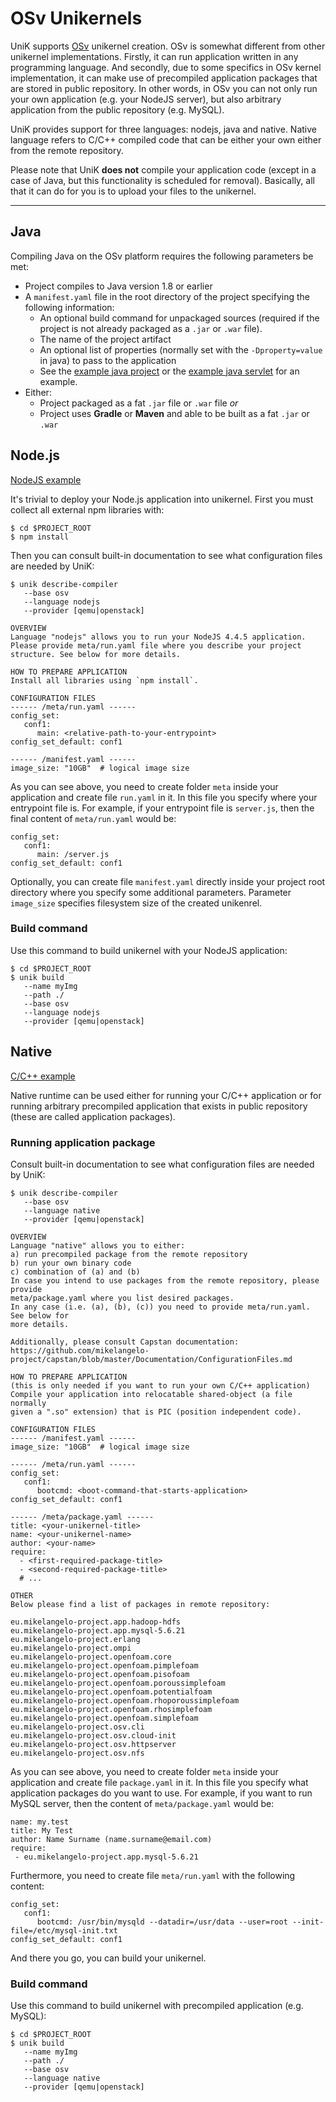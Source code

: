 # OSv Unikernels

UniK supports [OSv](http://osv.io) unikernel creation.
OSv is somewhat different from other unikernel implementations.
Firstly, it can run application written in any programming language.
And secondly, due to some specifics in OSv kernel implementation, it can make use of
precompiled application packages that are stored in public repository.
In other words, in OSv you can not only run your own application (e.g. your NodeJS server),
but also arbitrary application from the public repository (e.g. MySQL).

UniK provides support for three languages: nodejs, java and native.
Native language refers to C/C++ compiled code that can be either your own
either from the remote repository.

Please note that UniK **does not** compile your application code (except in a case of Java,
but this functionality is scheduled for removal). Basically, all that it can do for you
is to upload your files to the unikernel.

---

## Java

Compiling Java on the OSv platform requires the following parameters be met:
* Project compiles to Java version 1.8 or earlier
* A `manifest.yaml` file in the root directory of the project specifying the following information:
  * An optional build command for unpackaged sources (required if the project is not already packaged as a `.jar` or `.war` file).
  * The name of the project artifact
  * An optional list of properties (normally set with the `-Dproperty=value` in java) to pass to the application
  * See the [example java project](../examples/example_java_project) or the [example java servlet](../examples/example_java_project) for an example.
* Either:
  * Project packaged as a fat `.jar` file or `.war` file *or*
  * Project uses **Gradle** or **Maven** and able to be built as a fat `.jar` or `.war`

## Node.js

[NodeJS example](../examples/example-osv-nodejs)

It's trivial to deploy your Node.js application into unikernel. First you must collect all
external npm libraries with:
```
$ cd $PROJECT_ROOT
$ npm install
```
Then you can consult built-in documentation to see what configuration files are needed by UniK:
```
$ unik describe-compiler
   --base osv
   --language nodejs
   --provider [qemu|openstack]

OVERVIEW
Language "nodejs" allows you to run your NodeJS 4.4.5 application.
Please provide meta/run.yaml file where you describe your project
structure. See below for more details.

HOW TO PREPARE APPLICATION
Install all libraries using `npm install`.

CONFIGURATION FILES
------ /meta/run.yaml ------
config_set:
   conf1:
      main: <relative-path-to-your-entrypoint>
config_set_default: conf1

------ /manifest.yaml ------
image_size: "10GB"  # logical image size
```

As you can see above, you need to create folder `meta` inside your application and create
file `run.yaml` in it. In this file you specify where your entrypoint file is. For example, if your
entrypoint file is `server.js`, then the final content of `meta/run.yaml` would be:
```
config_set:
   conf1:
      main: /server.js
config_set_default: conf1
```
Optionally, you can create file `manifest.yaml` directly inside your project root directory
where you specify some additional parameters. Parameter `image_size` specifies filesystem size
of the created unikenrel.

### Build command
Use this command to build unikernel with your NodeJS application:
```
$ cd $PROJECT_ROOT
$ unik build
   --name myImg
   --path ./
   --base osv
   --language nodejs
   --provider [qemu|openstack]
```

## Native

[C/C++ example](../examples/example-osv-mysql)

Native runtime can be used either for running your C/C++ application or for running
arbitrary precompiled application that exists in public repository (these are called
application packages).

### Running application package
Consult built-in documentation to see what configuration files are needed by UniK:
```
$ unik describe-compiler
   --base osv
   --language native
   --provider [qemu|openstack]

OVERVIEW
Language "native" allows you to either:
a) run precompiled package from the remote repository
b) run your own binary code
c) combination of (a) and (b)
In case you intend to use packages from the remote repository, please provide
meta/package.yaml where you list desired packages.
In any case (i.e. (a), (b), (c)) you need to provide meta/run.yaml. See below for
more details.

Additionally, please consult Capstan documentation:
https://github.com/mikelangelo-project/capstan/blob/master/Documentation/ConfigurationFiles.md

HOW TO PREPARE APPLICATION
(this is only needed if you want to run your own C/C++ application)
Compile your application into relocatable shared-object (a file normally
given a ".so" extension) that is PIC (position independent code).

CONFIGURATION FILES
------ /manifest.yaml ------
image_size: "10GB"  # logical image size

------ /meta/run.yaml ------
config_set:
   conf1:
      bootcmd: <boot-command-that-starts-application>
config_set_default: conf1

------ /meta/package.yaml ------
title: <your-unikernel-title>
name: <your-unikernel-name>
author: <your-name>
require:
  - <first-required-package-title>
  - <second-required-package-title>
  # ...

OTHER
Below please find a list of packages in remote repository:

eu.mikelangelo-project.app.hadoop-hdfs
eu.mikelangelo-project.app.mysql-5.6.21
eu.mikelangelo-project.erlang
eu.mikelangelo-project.ompi
eu.mikelangelo-project.openfoam.core
eu.mikelangelo-project.openfoam.pimplefoam
eu.mikelangelo-project.openfoam.pisofoam
eu.mikelangelo-project.openfoam.poroussimplefoam
eu.mikelangelo-project.openfoam.potentialfoam
eu.mikelangelo-project.openfoam.rhoporoussimplefoam
eu.mikelangelo-project.openfoam.rhosimplefoam
eu.mikelangelo-project.openfoam.simplefoam
eu.mikelangelo-project.osv.cli
eu.mikelangelo-project.osv.cloud-init
eu.mikelangelo-project.osv.httpserver
eu.mikelangelo-project.osv.nfs
```
As you can see above, you need to create folder `meta` inside your application and create
file `package.yaml` in it. In this file you specify what application packages do you want to
use. For example, if you want to run MySQL server, then the content of `meta/package.yaml`
would be:
```
name: my.test
title: My Test
author: Name Surname (name.surname@email.com)
require:
 - eu.mikelangelo-project.app.mysql-5.6.21
```
Furthermore, you need to create file `meta/run.yaml` with the following content:
```
config_set:
   conf1:
      bootcmd: /usr/bin/mysqld --datadir=/usr/data --user=root --init-file=/etc/mysql-init.txt
config_set_default: conf1
```
And there you go, you can build your unikernel.

### Build command
Use this command to build unikernel with precompiled application (e.g. MySQL):
```
$ cd $PROJECT_ROOT
$ unik build
   --name myImg
   --path ./
   --base osv
   --language native
   --provider [qemu|openstack]
```

